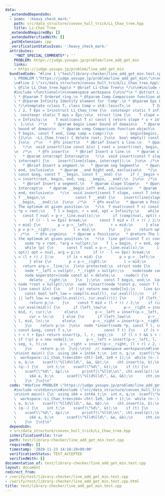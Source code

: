 ```yaml
---
data:
  _extendedDependsOn:
  - icon: ':heavy_check_mark:'
    path: src/data_structure/convex_hull_trick/Li_Chao_tree.hpp
    title: Li-Chao Tree
  _extendedRequiredBy: []
  _extendedVerifiedWith: []
  _pathExtension: cpp
  _verificationStatusIcon: ':heavy_check_mark:'
  attributes:
    '*NOT_SPECIAL_COMMENTS*': ''
    PROBLEM: https://judge.yosupo.jp/problem/line_add_get_min
    links:
    - https://judge.yosupo.jp/problem/line_add_get_min
  bundledCode: "#line 1 \"test/library-checker/line_add_get_min.test.cpp\"\n#define\
    \ PROBLEM \"https://judge.yosupo.jp/problem/line_add_get_min\"\n\n#include <cstdio>\n\
    \n#line 2 \"src/data_structure/convex_hull_trick/Li_Chao_tree.hpp\"\n\n/*\n *\
    \ @file Li_Chao_tree.hpp\n * @brief Li-Chao Tree\n */\n\n#include <cassert>\n\
    #include <functional>\n\nnamespace workspace {\n\n/*\n * @struct Li_Chao_tree\n\
    \ * @tparam T Ordered ring.\n * @tparam Comp Comparison function object type\n\
    \ * @tparam Infinity Identity element for 'Comp'.\n * @tparam Eps Error tolerance\n\
    \ */\ntemplate <class T, class Comp = std::less<T>,\n          T Infinity = std::numeric_limits<T>::max()\
    \ / 2, T Eps = 1>\nstruct Li_Chao_tree {\n  constexpr static T infinity = Infinity;\n\
    \  constexpr static T eps = Eps;\n\n  struct line {\n    T slope = 0, intercept\
    \ = Infinity;\n    T eval(const T x) const { return slope * x + intercept; }\n\
    \  };\n\n  /*\n   * @param begin Lower bound of domain\n   * @param end Upper\
    \ bound of domain\n   * @param comp Comparison function object\n   */\n  Li_Chao_tree(const\
    \ T begin, const T end, Comp comp = Comp())\n      : begin(begin), end(end), comp(comp)\
    \ {}\n\n  ~Li_Chao_tree() { delete root; }\n\n  bool empty() const { return !root;\
    \ }\n\n  /*\n   * @fn insert\n   * @brief Insert a line.\n   * @param ln Line\n\
    \   */\n  void insert(line const &ln) { root = insert(root, begin, end, ln); }\n\
    \n  /*\n   * @fn insert\n   * @brief Insert a line.\n   * @param slope Slope\n\
    \   * @param intercept Intercept\n   */\n  void insert(const T slope, const T\
    \ intercept) {\n    insert(line{slope, intercept});\n  }\n\n  /*\n   * @fn insert\n\
    \   * @brief Insert a segment.\n   * @param seg Segment\n   * @param __begin Left\
    \ end, inclusive\n   * @param __end Right end, exclusive\n   */\n  void insert(line\
    \ const &seg, const T __begin, const T __end) {\n    if (__begin < __end) root\
    \ = insert(root, begin, end, seg, __begin, __end);\n  }\n\n  /*\n   * @fn insert\n\
    \   * @brief Insert a segment.\n   * @param slope Slope\n   * @param intercept\
    \ Intercept\n   * @param __begin Left end, inclusive\n   * @param __end Right\
    \ end, exclusive\n   */\n  void insert(const T slope, const T intercept, const\
    \ T __begin,\n              const T __end) {\n    insert(line{slope, intercept},\
    \ __begin, __end);\n  }\n\n  /*\n   * @fn eval\n   * @param x Position\n   * @return\
    \ The optimum at given position.\n   */\n  T eval(const T x) const {\n    node\
    \ *p = root;\n    T l = begin, r = end, opt = Infinity;\n    while (p) {\n   \
    \   const T nval = p->__line.eval(x);\n      if (comp(nval, opt)) opt = nval;\n\
    \      if (r - l <= Eps) break;\n      const T mid = (l + r) / 2;\n      if (x\
    \ < mid) {\n        p = p->__left;\n        r = mid;\n      } else {\n       \
    \ p = p->__right;\n        l = mid;\n      }\n    }\n    return opt;\n  }\n\n\
    \  /*\n   * @fn argmin\n   * @param x Position\n   * @return The line achieving\
    \ the optimum at given position.\n   */\n  line get(const T x) const {\n    assert(!empty());\n\
    \    node *p = root, *arg = nullptr;\n    T l = begin, r = end, opt = Infinity;\n\
    \    while (p) {\n      const T nval = p->__line.eval(x);\n      if (comp(nval,\
    \ opt)) opt = nval, arg = p;\n      if (r - l <= Eps) break;\n      const T mid\
    \ = (l + r) / 2;\n      if (x < mid) {\n        p = p->__left;\n        r = mid;\n\
    \      } else {\n        p = p->__right;\n        l = mid;\n      }\n    }\n \
    \   return arg->__line;\n  }\n\n protected:\n  struct node {\n    line __line;\n\
    \    node *__left = nullptr, *__right = nullptr;\n    node(node const &) = delete;\n\
    \    node &operator=(node const &) = delete;\n    ~node() {\n      delete __left;\n\
    \      delete __right;\n    }\n  };\n\n  const T begin, end;\n  Comp comp;\n \
    \ node *root = nullptr;\n\n  node *insert(node *const p, const T l, const T r,\
    \ line const &ln) {\n    if (!p) return new node{ln};\n    line &cur = p->__line;\n\
    \    const bool left_low = comp(ln.eval(l), cur.eval(l));\n    if (r - l <= Eps\
    \ || left_low == comp(ln.eval(r), cur.eval(r))) {\n      if (left_low) cur = ln;\n\
    \      return p;\n    }\n    const T mid = (l + r) / 2;\n    if (comp(ln.eval(mid),\
    \ cur.eval(mid))) {\n      if (left_low)\n        p->__right = insert(p->__right,\
    \ mid, r, cur);\n      else\n        p->__left = insert(p->__left, l, mid, cur);\n\
    \      cur = ln;\n    } else {\n      if (left_low)\n        p->__left = insert(p->__left,\
    \ l, mid, ln);\n      else\n        p->__right = insert(p->__right, mid, r, ln);\n\
    \    }\n    return p;\n  }\n\n  node *insert(node *p, const T l, const T r, line\
    \ const &seg, const T s,\n               const T t) {\n    if (s < l + Eps &&\
    \ r < t + Eps) return insert(p, l, r, seg);\n    if (l < t && s < r) {\n     \
    \ if (!p) p = new node{};\n      p->__left = insert(p->__left, l, (l + r) / 2,\
    \ seg, s, t);\n      p->__right = insert(p->__right, (l + r) / 2, r, seg, s, t);\n\
    \    }\n    return p;\n  }\n};\n\n}  // namespace workspace\n#line 6 \"test/library-checker/line_add_get_min.test.cpp\"\
    \n\nint main() {\n  using i64 = int64_t;\n  int n, q;\n  scanf(\"%d%d\", &n, &q);\n\
    \  workspace::Li_Chao_tree<i64> cht(-1e9, 1e9 + 1);\n  while (n--) {\n    i64\
    \ a, b;\n    scanf(\"%lld%lld\", &a, &b);\n    cht.insert(a, b);\n  }\n  while\
    \ (q--) {\n    int t;\n    scanf(\"%d\", &t);\n    if (t) {\n      int p;\n  \
    \    scanf(\"%d\", &p);\n      printf(\"%lld\\n\", cht.eval(p));\n    } else {\n\
    \      i64 a, b;\n      scanf(\"%lld%lld\", &a, &b);\n      cht.insert(a, b);\n\
    \    }\n  }\n}\n"
  code: "#define PROBLEM \"https://judge.yosupo.jp/problem/line_add_get_min\"\n\n\
    #include <cstdio>\n\n#include \"src/data_structure/convex_hull_trick/Li_Chao_tree.hpp\"\
    \n\nint main() {\n  using i64 = int64_t;\n  int n, q;\n  scanf(\"%d%d\", &n, &q);\n\
    \  workspace::Li_Chao_tree<i64> cht(-1e9, 1e9 + 1);\n  while (n--) {\n    i64\
    \ a, b;\n    scanf(\"%lld%lld\", &a, &b);\n    cht.insert(a, b);\n  }\n  while\
    \ (q--) {\n    int t;\n    scanf(\"%d\", &t);\n    if (t) {\n      int p;\n  \
    \    scanf(\"%d\", &p);\n      printf(\"%lld\\n\", cht.eval(p));\n    } else {\n\
    \      i64 a, b;\n      scanf(\"%lld%lld\", &a, &b);\n      cht.insert(a, b);\n\
    \    }\n  }\n}\n"
  dependsOn:
  - src/data_structure/convex_hull_trick/Li_Chao_tree.hpp
  isVerificationFile: true
  path: test/library-checker/line_add_get_min.test.cpp
  requiredBy: []
  timestamp: '2020-11-23 14:16:28+09:00'
  verificationStatus: TEST_ACCEPTED
  verifiedWith: []
documentation_of: test/library-checker/line_add_get_min.test.cpp
layout: document
redirect_from:
- /verify/test/library-checker/line_add_get_min.test.cpp
- /verify/test/library-checker/line_add_get_min.test.cpp.html
title: test/library-checker/line_add_get_min.test.cpp
---
```

